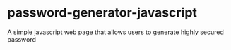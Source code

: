 # password-generator-javascript
A simple javascript web page that allows users to generate highly secured password
